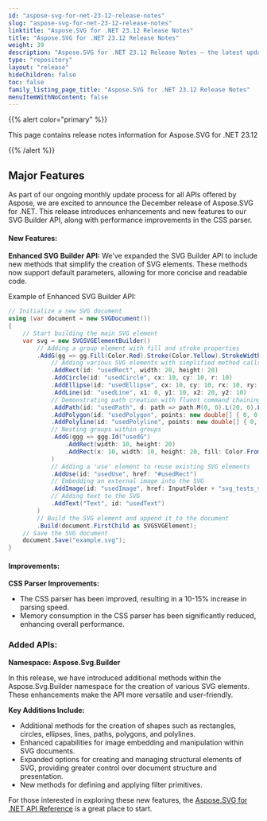 ```yaml
---
id: "aspose-svg-for-net-23-12-release-notes"
slug: "aspose-svg-for-net-23-12-release-notes"
linktitle: "Aspose.SVG for .NET 23.12 Release Notes"
title: "Aspose.SVG for .NET 23.12 Release Notes"
weight: 39
description: "Aspose.SVG for .NET 23.12 Release Notes – the latest updates and fixes."
type: "repository"
layout: "release"
hideChildren: false
toc: false
family_listing_page_title: "Aspose.SVG for .NET 23.12 Release Notes"
menuItemWithNoContent: false
---
```

{{% alert color="primary" %}}

This page contains release notes information for Aspose.SVG for .NET 23.12

{{% /alert %}}

## **Major Features**

As part of our ongoing monthly update process for all APIs offered by Aspose, we are excited to announce the December release of Aspose.SVG for .NET. This release introduces enhancements and new features to our SVG Builder API, along with performance improvements in the CSS parser.

#### **New Features:**

**Enhanced SVG Builder API:** We've expanded the SVG Builder API to include new methods that simplify the creation of SVG elements. These methods now support default parameters, allowing for more concise and readable code.

Example of Enhanced SVG Builder API:
```csharp
// Initialize a new SVG document
using (var document = new SVGDocument())
{
    // Start building the main SVG element
    var svg = new SVGSVGElementBuilder()
        // Adding a group element with fill and stroke properties
        .AddG(gg => gg.Fill(Color.Red).Stroke(Color.Yellow).StrokeWidth(3)
            // Adding various SVG elements with simplified method calls
            .AddRect(id: "usedRect", width: 20, height: 20)
            .AddCircle(id: "usedCircle", cx: 10, cy: 10, r: 10)
            .AddEllipse(id: "usedEllipse", cx: 10, cy: 10, rx: 10, ry: 10)
            .AddLine(id: "usedLine", x1: 0, y1: 10, x2: 20, y2: 10)
            // Demonstrating path creation with fluent command chaining
            .AddPath(id: "usedPath", d: path => path.M(0, 0).L(20, 0).L(20, 20).L(0, 20).Z())
            .AddPolygon(id: "usedPolygon", points: new double[] { 0, 0, 20, 0, 20, 20, 0, 20, 0, 0 })
            .AddPolyline(id: "usedPolyline", points: new double[] { 0, 0, 20, 0, 20, 20 })
            // Nesting groups within groups
            .AddG(ggg => ggg.Id("usedG")
                .AddRect(width: 10, height: 20)
                .AddRect(x: 10, width: 10, height: 20, fill: Color.FromArgb(0, 128, 0))
            )
            // Adding a 'use' element to reuse existing SVG elements
            .AddUse(id: "usedUse", href: "#usedRect")
            // Embedding an external image into the SVG
            .AddImage(id: "usedImage", href: InputFolder + "svg_tests_suite/images/20x20.png", width: 20, height: 20)
            // Adding text to the SVG
            .AddText("Text", id: "usedText")
        )
        // Build the SVG element and append it to the document
        .Build(document.FirstChild as SVGSVGElement);
    // Save the SVG document
    document.Save("example.svg"); 
}

```
#### **Improvements:**

**CSS Parser Improvements:** 
- The CSS parser has been improved, resulting in a 10-15% increase in parsing speed.
- Memory consumption in the CSS parser has been significantly reduced, enhancing overall performance.

### **Added APIs:**

**Namespace: Aspose.Svg.Builder**

In this release, we have introduced additional methods within the Aspose.Svg.Builder namespace for the creation of various SVG elements. These enhancements make the API more versatile and user-friendly.

**Key Additions Include:**

- Additional methods for the creation of shapes such as rectangles, circles, ellipses, lines, paths, polygons, and polylines.
- Enhanced capabilities for image embedding and manipulation within SVG documents.
- Expanded options for creating and managing structural elements of SVG, providing greater control over document structure and presentation.
- New methods for defining and applying filter primitives.

For those interested in exploring these new features, the [Aspose.SVG for .NET API Reference](https://reference.aspose.com/svg/net/aspose.svg.builder/) is a great place to start.

